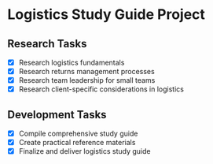 # Logistics Study Guide Project

## Research Tasks
- [x] Research logistics fundamentals
- [x] Research returns management processes
- [x] Research team leadership for small teams
- [x] Research client-specific considerations in logistics

## Development Tasks
- [x] Compile comprehensive study guide
- [x] Create practical reference materials
- [x] Finalize and deliver logistics study guide
